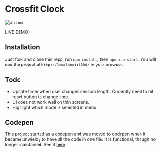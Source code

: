 # Crossfit Clock

![alt text](https://raw.githubusercontent.com/qualitydixon/CrossfitClock/master/app/screenshots/screen1.png "Tabata")

LIVE DEMO

## Installation

Just fork and clone this repo, run `npm install`, then `npm run start`. You will see the project at `http://localhost:8080/` in your browser.

## Todo

- Update timer when user changes session length. Currently need to hit reset button to change time.
- UI does not work well on thin screens.
- Highlight which mode is selected in menu.

## Codepen

This project started as a codepen and was moved to codepen when it became unwieldy to have all the code in one file. It is functional, though no longer maintained. See it [here](http://codepen.io/qualitydixon/pen/wMNqXq)
